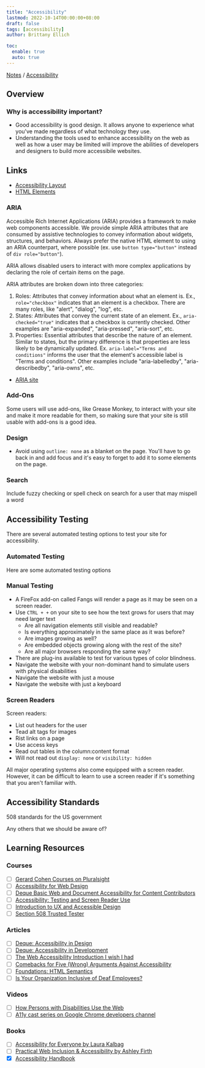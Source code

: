 ```yaml
---
title: "Accessibility"
lastmod: 2022-10-14T00:00:00+08:00
draft: false
tags: [accessibility]
author: Brittany Ellich

toc:
  enable: true
  auto: true
---
```


[Notes](../../notes) / [Accessibility](./)

## Overview

### Why is accessibility important?

* Good accessibility is good design. It allows anyone to experience what you've made regardless of what technology they use.
* Understanding the tools used to enhance accessibility on the web as well as how a user may be limited will improve the abilities of developers and designers to build more accessibile websites.

## Links

* [Accessibility Layout](../1-a-accessibility-layout)
* [HTML Elements](../1-b-accessibility-html-elements)

### ARIA

Accessible Rich Internet Applications (ARIA) provides a framework to make web components accessible. We provide simple ARIA attributes that are consumed by assistive technologies to convey information about widgets, structures, and behaviors. Always prefer the native HTML element to using an ARIA counterpart, where possible (ex. use `button type="button"` instead of `div role="button"`).

ARIA allows disabled users to interact with more complex applications by declaring the role of certain items on the page.

ARIA attributes are broken down into three categories:

1. Roles: Attributes that convey information about what an element is. Ex., `role="checkbox"` indicates that an element is a checkbox. There are many roles, like "alert", "dialog", "log", etc.
2. States: Attributes that convey the current state of an element. Ex., `aria-checked="true"` indicates that a checkbox is currently checked. Other examples are "aria-expanded", "aria-pressed", "aria-sort", etc.
3. Properties: Essential attributes that describe the nature of an element. Similar to states, but the primary difference is that properties are less likely to be dynamically updated. Ex. `aria-label="Terms and conditions"` informs the user that the element's accessible label is "Terms and conditions". Other examples include "aria-labelledby", "aria-describedby", "aria-owns", etc.

* [ARIA site](http://www.w3.org/TR/wai-aria/)

### Add-Ons

Some users will use add-ons, like Grease Monkey, to interact with your site and make it more readable for them, so making sure that your site is still usable with add-ons is a good idea.

### Design

* Avoid using `outline: none` as a blanket on the page. You'll have to go back in and add focus and it's easy to forget to add it to some elements on the page.

### Search

Include fuzzy checking or spell check on search for a user that may mispell a word

## Accessibility Testing

There are several automated testing options to test your site for accessibility.

### Automated Testing

Here are some automated testing options

### Manual Testing

* A FireFox add-on called Fangs will render a page as it may be seen on a screen reader.
* Use `CTRL + +` on your site to see how the text grows for users that may need larger text
  * Are all navigation elements still visible and readable?
  * Is everything approximately in the same place as it was before?
  * Are images growing as well?
  * Are embedded objects growing along with the rest of the site?
  * Are all major browsers responding the same way?
* There are plug-ins available to test for various types of color blindness.
* Navigate the website with your non-dominant hand to simulate users with physical disabilities
* Navigate the website with just a mouse
* Navigate the website with just a keyboard

### Screen Readers

Screen readers:

* List out headers for the user
* Tead alt tags for images
* Rist links on a page
* Use access keys
* Read out tables in the column:content format
* Will not read out `display: none` or `visibility: hidden`

All major operating systems also come equipped with a screen reader. However, it can be difficult to learn to use a screen reader if it's something that you aren't familiar with.

## Accessibility Standards

508 standards for the US government

Any others that we should be aware of?

## Learning Resources

### Courses

* [ ] [Gerard Cohen Courses on Pluralsight](https://gerardkcohen.me/courses/courses.html)
* [ ] [Accessibility for Web Design](https://www.linkedin.com/learning/accessibility-for-web-design/welcome?u=3322)
* [ ] [Deque Basic Web and Document Accessibility for Content Contributors](https://dequeuniversity.com/curriculum/courses/content-contributors)
* [ ] [Accessibility: Testing and Screen Reader Use](https://app.pluralsight.com/library/courses/accessibility-testing-and-screen-reader/table-of-contents)
* [ ] [Introduction to UX and Accessible Design](https://www.futurelearn.com/courses/introduction-to-ux-and-accessible-design)
* [ ] [Section 508 Trusted Tester](https://www.dhs.gov/trusted-tester)

### Articles

* [ ] [Deque: Accessibility in Design](https://www.deque.com/accessible-design/)
* [ ] [Deque: Accessibility in Development](https://www.deque.com/accessible-development/)
* [ ] [The Web Accessibility Introduction I wish I had](https://dev.to/maxwell_dev/the-web-accessibility-introduction-i-wish-i-had-4ope)
* [ ] [Comebacks for Five (Wrong) Arguments Against Accessibility](https://dev.to/maxwell_dev/comebacks-for-five-wrong-arguments-against-accessibility-5g5j)
* [ ] [Foundations: HTML Semantics](https://tetralogical.com/blog/2022/10/05/foundations-html-semantics/)
* [ ] [Is Your Organization Inclusive of Deaf Employees?](https://hbr.org/2022/10/is-your-organization-inclusive-of-deaf-employees)

### Videos

* [ ] [How Persons with Disabilities Use the Web](https://accessibility.deque.com/on-demand-how-persons-with-disabilities-use-the-web)
* [ ] [A11y cast series on Google Chrome developers channel](https://www.youtube.com/watch?v=HtTyRajRuyY&list=PLNYkxOF6rcICWx0C9LVWWVqvHlYJyqw7g)

### Books

* [ ] [Accessibility for Everyone by Laura Kalbag](https://abookapart.com/products/accessibility-for-everyone)
* [ ] [Practical Web Inclusion & Accessibility by Ashley Firth](https://learna11y.com/)
* [x] [Accessibility Handbook](https://www.oreilly.com/library/view/accessibility-handbook/9781449322847/)
